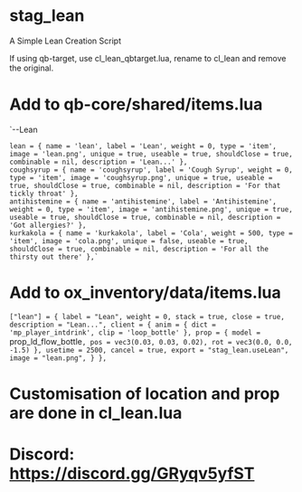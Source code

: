 # stag_lean
A Simple Lean Creation Script

If using qb-target, use cl_lean_qbtarget.lua, rename to cl_lean and remove the original.

# Add to qb-core/shared/items.lua

 `--Lean
 
    lean = { name = 'lean', label = 'Lean', weight = 0, type = 'item', image = 'lean.png', unique = true, useable = true, shouldClose = true, combinable = nil, description = 'Lean...' },
    coughsyrup = { name = 'coughsyrup', label = 'Cough Syrup', weight = 0, type = 'item', image = 'coughsyrup.png', unique = true, useable = true, shouldClose = true, combinable = nil, description = 'For that tickly throat' },
    antihistemine = { name = 'antihistemine', label = 'Antihistemine', weight = 0, type = 'item', image = 'antihistemine.png', unique = true, useable = true, shouldClose = true, combinable = nil, description = 'Got allergies?' },
    kurkakola = { name = 'kurkakola', label = 'Cola', weight = 500, type = 'item', image = 'cola.png', unique = false, useable = true, shouldClose = true, combinable = nil, description = 'For all the thirsty out there' },`

# Add to ox_inventory/data/items.lua
`["lean"] = {
		label = "Lean",
		weight = 0,
		stack = true,
		close = true,
		description = "Lean...",
		client = {
			anim = { dict = 'mp_player_intdrink', clip = 'loop_bottle' },
			prop = { model = `prop_ld_flow_bottle`, pos = vec3(0.03, 0.03, 0.02), rot = vec3(0.0, 0.0, -1.5) },
			usetime = 2500,
			cancel = true,
			export = "stag_lean.useLean",
			image = "lean.png",
		}
	},`

  # Customisation of location and prop are done in cl_lean.lua

  # Discord: https://discord.gg/GRyqv5yfST
